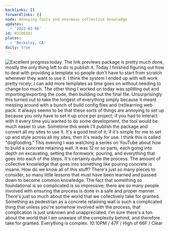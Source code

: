 ```yaml
---
backlinks: []
forwardlinks: []
node: Annoying tools and enormous collective knowledge
updates:
  - '2022-02-06'
id: 03186581
places:
  - 'Berkeley, CA'
daily: true
---
```

![Excellent progress today. The link previews package is pretty much done, mostly the only thing left to do is publish it. Today I finished figuring out how to deal with providing a template so people don't have to start from scratch whenever they want to use it. I think the system I ended up with will work pretty nicely; I can add more templates as time goes on without needing to change too much. The other thing I worked on today was splitting out and importing/exporting the code, then building out the final file. Unsurprisingly this turned out to take the longest of everything simply because it meant messing around with a bunch of build config files and (re)learning web pack. It always seems to be that these sorts of things are annoying to set up because you only have to set it up once per project; if you had to interact with it every time you wanted to do some development, the tool would be much easier to use. Sometime this week I'll publish the package and convert all my sites to use it. It's a good test of it; if it's simple for me to set up and style across all my sites, then it's ready for use. I think this is called "dogfooding.” This evening I was watching a series on YouTube about how to build a concrete retaining wall. It was 12 or so parts, each going into depth on excavating, setting the formwork, pouring, and everything that goes into each of the steps. It's certainly quite the process. The amount of collective knowledge that goes into something like pouring concrete is insane. How do 
we know all of this stuff? There's just so many pieces to consider, so many little lessons that must have been learned and passed down to become common knowledge. The fact that something so foundational is so complicated is so impressive; there are so many people involved with ensuring the process is done in a safe and proper manner. There's just so much about the world that we collectively take for granted. Something as pedestrian as a concrete retaining wall is such a complicated thing that unless you're somehow involved with the process, that complication is just unknown and unappreciated. I'm sure there's a ton about the world that I am unaware of the complexity behind, and therefore take for granted. Everything is complex. 10:10PM / 47F / High of 66F / Clear](images/03186581/kuqHAWHtci-daily.webp "")
